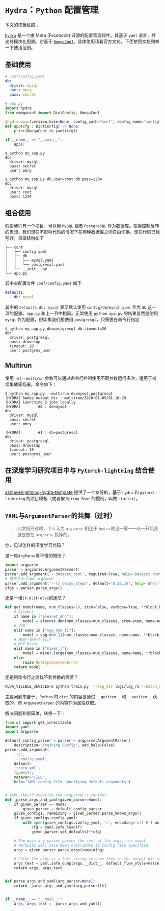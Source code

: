 # `Hydra`：`Python` 配置管理

本文的模板依照 。

[`hydra`](https://hydra.cc/) 是一个由 Meta (Facebook) 开源的配置管理软件。其基于 `yaml` 语言，并支持模块化配置。它基于 [`OmegaConf`](https://omegaconf.readthedocs.io/)。具体使用请看官方文档，下面依照文档列举一下使用范例。

## 基础使用

```yaml
# conf/config.yaml
db:
  driver: mysql
  user: omry
  pass: secret
```

```python
# app.py
import hydra
from omegaconf import DictConfig, OmegaConf

@hydra.main(version_base=None, config_path="conf", config_name="config")
def app(cfg : DictConfig) -> None:
    print(OmegaConf.to_yaml(cfg))

if __name__ == "__main__":
    app()
```

```shell
$ python my_app.py
db:
  driver: mysql
  pass: secret
  user: omry
```

```shell
$ python my_app.py db.user=root db.pass=1234
db:
  driver: mysql
  user: root
  pass: 1234
```

## 组合使用

假设我们有一个项目，可以用 `MySQL` 或者 `PostgreSQL` 作为数据库。依据控制反转的思想，我们想在不影响代码的情况下在两种数据库之间自由切换。现在代码已经写好，目录结构如下

```
├── conf
│   ├── config.yaml
│   ├── db
│   │   ├── mysql.yaml
│   │   └── postgresql.yaml
│   └── __init__.py
└── app.py
```

其中主配置文件 `conf/config.yaml` 如下

```yaml
defaults:
  - db: mysql
```

其中的 `defaults.db: mysql` 表示默认使用 `config/db/mysql.yaml` 作为 `db` 这一项的配置。`app.py` 和上一节中相同。正常使用 `python app.py` 的结果显然是使用 `mysql` 作为配置，但如果我们想使用 `postgresql`，只需要在命令行指定

```shell
$ python my_app.py db=postgresql db.timeout=20
db:
  driver: postgresql
  pass: drowssap
  timeout: 20
  user: postgres_user
```

## Multirun

使用 `-m|--multirun` 参数可以通过命令行控制使用不同参数运行多次，适用于持续集成等场景。命令如下：

```shell
$ python my_app.py --multirun db=mysql,postgresql
[HYDRA] Sweep output dir : multirun/2020-01-09/01-16-29
[HYDRA] Launching 2 jobs locally
[HYDRA]        #0 : db=mysql
db:
  driver: mysql
  pass: secret
  user: omry

[HYDRA]        #1 : db=postgresql
db:
  driver: postgresql
  pass: drowssap
  timeout: 10
  user: postgres_user
```

## 在深度学习研究项目中与 `Pytorch-lightning` 结合使用

[ashleve/lightning-hydra-template](https://github.com/ashleve/lightning-hydra-template) 提供了一个友好的，基于 `hydra` 和 `pytorch-lightning` 的项目模板（或者按 `Spring Boot` 的惯例，叫做 `starter`）。

## `YAML`与`ArgumentParser`的共舞（过时）

> 此文档已过时，个人认为 `argparse` 相比于 `hydra` 略逊一筹——从一开始我就是想把 `argparse` 换掉的。

你，见过怎样的深度学习代码？

是一堆`ArgParse`看不懂的惆怅？

```python
import argparse
parser = argparse.ArgumentParser()
parser.add_argument('--dataset_root', required=True, help='Dataset root')
# 略去几十个add_argument
parser.add_argument('--lr_decay_steps', default='8,12,16', help='When to decay the learning rate (in epochs) [default: 8,12,16]')
cfgs = parser.parse_args()
```

还是一堆`if-elif-else`的迷茫？

```python
def get_model(name, num_classes=10, stem=False, verbose=True, **block_kwargs):
    # AlexNet
    if name in ["alexnet_dnn"]:
        model = alexnet.dnn(num_classes=num_classes, stem=stem, name=name, **block_kwargs)
    # VGG
    elif name in ["vgg_dnn_11"]:
        model = vgg.dnn_11(num_classes=num_classes, name=name, **block_kwargs)
    # 略去一百多个 elif
    # MLP Mixer
    elif name in ["mixer_l"]:
        model = mixer.large(num_classes=num_classes, name=name, **block_kwargs)
    else:
        raise NotImplementedError
    return model
```

还是用命令行之后找不到参数的痛苦？

```bash
CUDA_VISIBLE_DEVICES=0 python train.py  --log_dir logs/log_rs --batch_size 2 --dataset_root /path/to/imagenet # 略去十几个参数
```

主要问题来自于，`Python` 的 `dict` 的内容是通过 `__getitem__` 和 `__setitem__` 获取的，而 `ArgumentParser` 的内容作为属性获取。

解决问题和很简单，转换一下：

```python
from os import get_inheritable
import yaml
import argparse

default_config_parser = parser = argparse.ArgumentParser(
    description='Training Config', add_help=False)
parser.add_argument(
    '-c',
    '--config_yaml',
    default=
    'train.yml',
    type=str,
    metavar='FILE',
    help='YAML config file specifying default arguments')


# YAML should override the argparser's content
def _parse_args_and_yaml(given_parser=None):
    if given_parser == None:
        given_parser = default_config_parser
    given_configs, remaining = given_parser.parse_known_args()
    if given_configs.config_yaml:
        with open(given_configs.config_yaml, 'r', encoding='utf-8') as f:
            cfg = yaml.safe_load(f)
            given_parser.set_defaults(**cfg)

    # The main arg parser parses the rest of the args, the usual
    # defaults will have been overridden if config file specified.
    args = given_parser.parse_args(remaining)

    # Cache the args as a text string to save them in the output dir later
    args_text = yaml.safe_dump(args.__dict__, default_flow_style=False)
    return args, args_text


def parse_args_and_yaml(arg_parser=None):
    return _parse_args_and_yaml(arg_parser)[0]


if __name__ == "__main__":
    args, args_text = _parse_args_and_yaml()
```

[^unknown]:
    ArgumentParser 和 YAML 在 Python 中的共同使用 / 用 YAML 更新 Parser
    https://blog.51cto.com/u_15127596/4233240
